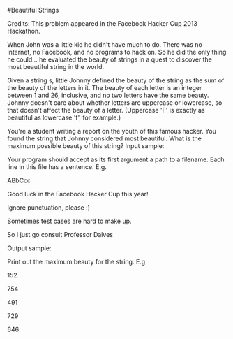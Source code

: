 #Beautiful Strings

 Credits: This problem appeared in the Facebook Hacker Cup 2013 Hackathon.

When John was a little kid he didn't have much to do. There was no internet, no Facebook, and no programs to hack on. So he did the only thing he could... he evaluated the beauty of strings in a quest to discover the most beautiful string in the world.

Given a string s, little Johnny defined the beauty of the string as the sum of the beauty of the letters in it. The beauty of each letter is an integer between 1 and 26, inclusive, and no two letters have the same beauty. Johnny doesn't care about whether letters are uppercase or lowercase, so that doesn't affect the beauty of a letter. (Uppercase 'F' is exactly as beautiful as lowercase 'f', for example.)

You're a student writing a report on the youth of this famous hacker. You found the string that Johnny considered most beautiful. What is the maximum possible beauty of this string?
Input sample:

Your program should accept as its first argument a path to a filename. Each line in this file has a sentence. E.g.

ABbCcc

Good luck in the Facebook Hacker Cup this year!

Ignore punctuation, please :)

Sometimes test cases are hard to make up.

So I just go consult Professor Dalves

Output sample:

Print out the maximum beauty for the string. E.g.

152

754

491

729

646
